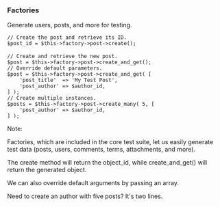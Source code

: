 ### Factories <!-- .element: class="wordpress-icon" -->

Generate users, posts, and more for testing.

<pre class="hljs"><code class="hljs lang-php fragment">// Create the post and retrieve its ID.
$post_id = $this->factory->post->create();
</code>
<code class="hjls lang-php fragment">// Create and retrieve the new post.
$post = $this->factory->post->create_and_get();</code>
<code class="hljs lang-php fragment">// Override default parameters.
$post = $this->factory->post->create_and_get( [
    'post_title'  => 'My Test Post',
    'post_author' => $author_id,
] );</code>
<code class="hljs lang-php fragment">// Create multiple instances.
$posts = $this->factory->post->create_many( 5, [
    'post_author' => $author_id,
] );</code></pre>

Note:

Factories, which are included in the core test suite, let us easily generate test data (posts, users, comments, terms, attachments, and more).

The create method will return the object_id, while create_and_get() will return the generated object.

We can also override default arguments by passing an array.

Need to create an author with five posts? It's two lines.
